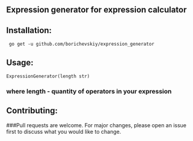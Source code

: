 ## Expression generator for expression calculator
## Installation:
``` go get -u github.com/borichevskiy/expression_generator```
## Usage:
```ExpressionGenerator(length str) ```
### where length - quantity of operators in your expression
## Contributing:
###Pull requests are welcome. For major changes, please open an issue first to discuss what you would like to change.